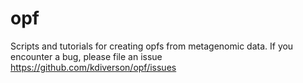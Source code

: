 opf
===

Scripts and tutorials for creating opfs from metagenomic data. If you encounter a bug, please file an issue https://github.com/kdiverson/opf/issues
